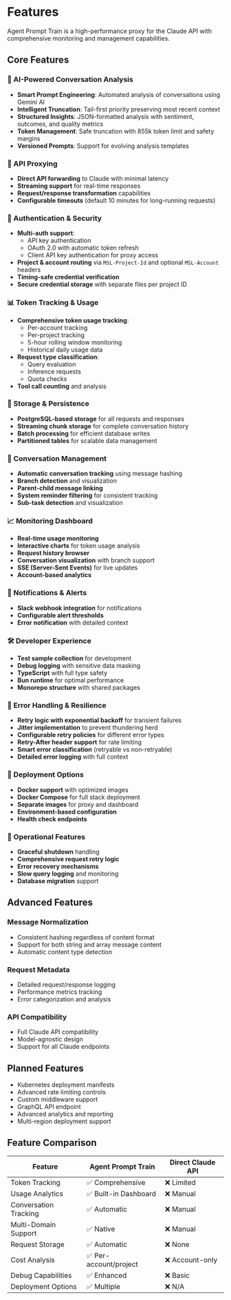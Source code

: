 # Features

Agent Prompt Train is a high-performance proxy for the Claude API with comprehensive monitoring and management capabilities.

## Core Features

### 🧠 AI-Powered Conversation Analysis

- **Smart Prompt Engineering**: Automated analysis of conversations using Gemini AI
- **Intelligent Truncation**: Tail-first priority preserving most recent context
- **Structured Insights**: JSON-formatted analysis with sentiment, outcomes, and quality metrics
- **Token Management**: Safe truncation with 855k token limit and safety margins
- **Versioned Prompts**: Support for evolving analysis templates

### 🚀 API Proxying

- **Direct API forwarding** to Claude with minimal latency
- **Streaming support** for real-time responses
- **Request/response transformation** capabilities
- **Configurable timeouts** (default 10 minutes for long-running requests)

### 🔐 Authentication & Security

- **Multi-auth support**:
  - API key authentication
  - OAuth 2.0 with automatic token refresh
  - Client API key authentication for proxy access
- **Project & account routing** via `MSL-Project-Id` and optional `MSL-Account` headers
- **Timing-safe credential verification**
- **Secure credential storage** with separate files per project ID

### 📊 Token Tracking & Usage

- **Comprehensive token usage tracking**:
  - Per-account tracking
  - Per-project tracking
  - 5-hour rolling window monitoring
  - Historical daily usage data
- **Request type classification**:
  - Query evaluation
  - Inference requests
  - Quota checks
- **Tool call counting** and analysis

### 💾 Storage & Persistence

- **PostgreSQL-based storage** for all requests and responses
- **Streaming chunk storage** for complete conversation history
- **Batch processing** for efficient database writes
- **Partitioned tables** for scalable data management

### 🔄 Conversation Management

- **Automatic conversation tracking** using message hashing
- **Branch detection** and visualization
- **Parent-child message linking**
- **System reminder filtering** for consistent tracking
- **Sub-task detection** and visualization

### 📈 Monitoring Dashboard

- **Real-time usage monitoring**
- **Interactive charts** for token usage analysis
- **Request history browser**
- **Conversation visualization** with branch support
- **SSE (Server-Sent Events)** for live updates
- **Account-based analytics**

### 🔔 Notifications & Alerts

- **Slack webhook integration** for notifications
- **Configurable alert thresholds**
- **Error notification** with detailed context

### 🛠️ Developer Experience

- **Test sample collection** for development
- **Debug logging** with sensitive data masking
- **TypeScript** with full type safety
- **Bun runtime** for optimal performance
- **Monorepo structure** with shared packages

### 🔄 Error Handling & Resilience

- **Retry logic with exponential backoff** for transient failures
- **Jitter implementation** to prevent thundering herd
- **Configurable retry policies** for different error types
- **Retry-After header support** for rate limiting
- **Smart error classification** (retryable vs non-retryable)
- **Detailed error logging** with full context

### 🐳 Deployment Options

- **Docker support** with optimized images
- **Docker Compose** for full stack deployment
- **Separate images** for proxy and dashboard
- **Environment-based configuration**
- **Health check endpoints**

### 🔧 Operational Features

- **Graceful shutdown** handling
- **Comprehensive request retry logic**
- **Error recovery mechanisms**
- **Slow query logging** and monitoring
- **Database migration** support

## Advanced Features

### Message Normalization

- Consistent hashing regardless of content format
- Support for both string and array message content
- Automatic content type detection

### Request Metadata

- Detailed request/response logging
- Performance metrics tracking
- Error categorization and analysis

### API Compatibility

- Full Claude API compatibility
- Model-agnostic design
- Support for all Claude endpoints

## Planned Features

- Kubernetes deployment manifests
- Advanced rate limiting controls
- Custom middleware support
- GraphQL API endpoint
- Advanced analytics and reporting
- Multi-region deployment support

## Feature Comparison

| Feature               | Agent Prompt Train     | Direct Claude API |
| --------------------- | ---------------------- | ----------------- |
| Token Tracking        | ✅ Comprehensive       | ❌ Limited        |
| Usage Analytics       | ✅ Built-in Dashboard  | ❌ Manual         |
| Conversation Tracking | ✅ Automatic           | ❌ Manual         |
| Multi-Domain Support  | ✅ Native              | ❌ Manual         |
| Request Storage       | ✅ Automatic           | ❌ None           |
| Cost Analysis         | ✅ Per-account/project | ❌ Account-only   |
| Debug Capabilities    | ✅ Enhanced            | ❌ Basic          |
| Deployment Options    | ✅ Multiple            | ❌ N/A            |
